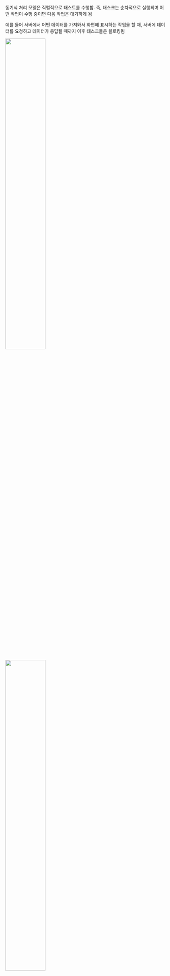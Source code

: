 동기식 처리 모델은 직렬적으로 태스트를 수행함. 즉, 태스크는 순차적으로 실행되며 어떤 작업이 수행 중이면 다음 작업은 대기하게 됨

예를 들어 서버에서 어떤 데이터를 가져와서 화면에 표시하는 작업을 할 때, 서버에 데이터를 요청하고 데이터가 응답될 때까지 이후 태스크들은 블로킹됨

<div>
<img src="https://poiemaweb.com/img/block_nonblock.png" width="50%" height="50%">

<img src="https://poiemaweb.com/img/synchronous.png" width="50%" height="50%">
</div>

아래의 예시는 동기식으로 작동하는 코드임. 순차적으로 실행됨

```
function func1() {
  console.log('func1');
  func2();
}

function func2() {
  console.log('func2');
  func3();
}

function func3() {
  console.log('func3');
}

func1();
```

비동기식 처리 모델은 병렬적으로 태스크를 수행함. 즉, 태스크가 종료되지 않은 상태라 하더라도 대기하지 않고 다음 태스크를 실행함. 예를 들어 서버에서 데이터를 가져와서 화면에 표시하는 태스크를 수행할 때, 서버에 데이터를 요청한 이후 서버로부터 데이터가 응답될 때까지 대기하지 않고 즉시 다음 태스크를 수행함. 이후 서버로부터 데이터가 응답되면 이벤트가 발생하고 이벤트 핸들러가 데이터를 가지고 수행할 태스크를 계속해 수행함
자바스크립트의 대부분의 DOM 이벤트 핸들러와 Timer 함수, Ajax 요청은 비동기식 처리 모델로 동작함

<div>
<img src="https://poiemaweb.com/img/asynchronous.png" width="50%" height="50%">
</div>

아래는 비동기로 동작하는 코드임. 순차적으로 실행되지 않음

```
function func1() {
  console.log('func1');
  func2();
}

function func2() {
  setTimeout(function() {
    console.log('func2');
  }, 0);

  func3();
}

function func3() {
  console.log('func3');
}

func1();
// func1
// func3
// func2
```

위 예제를 실행하면 setTimeout메소드에 두 번쨰 인수 인터벌을 0초로 설정하여도 콘솔에 'func1 func2 func3'의 순서로 로그가 출력되지 않음. 이는 setTimeout 메소드가 비동기 함수이기 때문임

<div>
<img src="https://poiemaweb.com/img/settimeout.png" width="50%" height="50%">
</div>

함수 func1이 호출되면 함수 func1은 call stack에 쌓임. 그리고 함수 func1은 함수 func2를 호출하므로 함수 func2가 call stack에 쌓이고 setTimeout가 호출됨. **setTimeout의 콜백함수는 즉시 실행되지 않고 지정 대기 시간만큼 기다리다가 'tick' 이벤트가 발생하면 대스크 큐로 이동한 후 call stack이 비어졌을 때 call stack으로 이동되어 실행됨**

<div>
<img src="https://poiemaweb.com/img/event-loop.gif" width="50%" height="50%">
</div>

